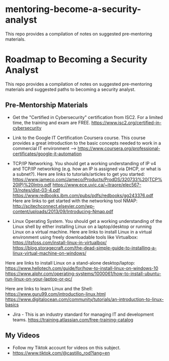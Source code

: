 # mentoring-become-a-security-analyst
This repo provides a compilation of notes on suggested pre-mentoring materials.

# Roadmap to Becoming a Security Analyst

This repo provides a compilation of notes on suggested pre-mentoring materials and suggested paths to becoming a security analyst.

## Pre-Mentorship Materials
- Get the "Certified in Cybersecurity" certification from ISC2. For a limited time, the training and exam are FREE.
https://www.isc2.org/certified-in-cybersecurity

- Link to the Google IT Certification Coursera course.  This course provides a great introduction to the basic concepts needed to work in a commercial IT environment --> https://www.coursera.org/professional-certificates/google-it-automation

- TCP/IP Networking.  You should get a working understanding of IP v4 and TCP/IP networking (e.g. how an IP is assigned via DHCP, or what is a subnet?).  Here are links to tutorials/articles to get you started:
https://www.jameco.com/Jameco/Products/ProdDS/320733%20(TCP%20IP)%20Intro.pdf
https://www.ece.uvic.ca/~itraore/elec567-13/notes/dist-03-4.pdf
https://www.redbooks.ibm.com/pubs/pdfs/redbooks/gg243376.pdf
Here are links to get started with the networking tool NMAP:
http://scitechconnect.elsevier.com/wp-content/uploads/2013/09/Introducing-Nmap.pdf

- Linux Operating System.  You should get a working understanding of the Linux shell by either installing Linux on a laptop/desktop or running Linux on a virtual machine.
Here are links to install Linux in a virtual environment using freely downloadable tools like Virtualbox:
https://itsfoss.com/install-linux-in-virtualbox/
https://blog.storagecraft.com/the-dead-simple-guide-to-installing-a-linux-virtual-machine-on-windows/

Here are links to install Linux on a stand-alone desktop/laptop:
https://www.hellotech.com/guide/for/how-to-install-linux-on-windows-10
https://www.alphr.com/operating-systems/1000061/how-to-install-ubuntu-run-linux-on-your-laptop-or-pc/

Here are links to learn Linux and the Shell:
https://www.guru99.com/introduction-linux.html
https://www.digitalocean.com/community/tutorials/an-introduction-to-linux-basics

- Jira - This is an industry standard for managing IT and development teams.
https://training.atlassian.com/free-training-catalog

## My Videos

- Follow my Tiktok account for videos on this subject. 
- https://www.tiktok.com/@castillo_rod?lang=en
